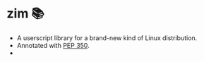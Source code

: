<!-- This Source Code Form is subject to the terms of the Mozilla Public
   - License, v. 2.0. If a copy of the MPL was not distributed with this
   - file, You can obtain one at https://mozilla.org/MPL/2.0/. -->

# zim 📚
- A userscript library for a brand-new kind of Linux distribution.
- Annotated with [PEP 350](https://peps.python.org/pep-0350/).
- 
